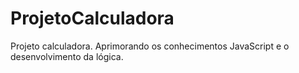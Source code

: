 # ProjetoCalculadora
Projeto calculadora. Aprimorando os conhecimentos JavaScript e o desenvolvimento da lógica.
